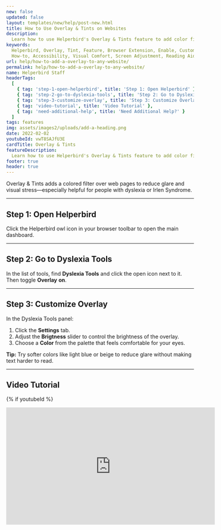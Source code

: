 ```yaml
---
new: false
updated: false
layout: templates/new/help/post-new.html
title: How to Use Overlay & Tints on Websites
description:
  Learn how to use Helperbird's Overlay & Tints feature to add color filters that reduce eye strain and improve reading comfort.
keywords:
  Helperbird, Overlay, Tint, Feature, Browser Extension, Enable, Customize, Website, User Guide,
  How-to, Accessibility, Visual Comfort, Screen Adjustment, Reading Aid, Web Experience, Irlen Syndrome, dyslexia
url: help/how-to-add-a-overlay-to-any-website/
permalink: help/how-to-add-a-overlay-to-any-website/
name: Helperbird Staff
headerTags:
  [
    { tag: 'step-1-open-helperbird', title: 'Step 1: Open Helperbird' },
    { tag: 'step-2-go-to-dyslexia-tools', title: 'Step 2: Go to Dyslexia Tools' },
    { tag: 'step-3-customize-overlay', title: 'Step 3: Customize Overlay' },
    { tag: 'video-tutorial', title: 'Video Tutorial' },
    { tag: 'need-additional-help', title: 'Need Additional Help?' }
  ]
tags: features
img: assets/images2/uploads/add-a-heading.png
date: 2022-02-02
youtubeId: vwT8SAJfU3E
cardTitle: Overlay & Tints
featureDescription:
  Learn how to use Helperbird's Overlay & Tints feature to add color filters that reduce eye strain and improve reading comfort.
footer: true
header: true
---
```


Overlay & Tints adds a colored filter over web pages to reduce glare and visual stress—especially helpful for people with dyslexia or Irlen Syndrome.

---

## Step 1: Open Helperbird

Click the Helperbird owl icon in your browser toolbar to open the main dashboard.


---

## Step 2: Go to Dyslexia Tools

In the list of tools, find **Dyslexia Tools** and click the open icon next to it. Then toggle **Overlay** **on**.

---

## Step 3: Customize Overlay

In the Dyslexia Tools panel:
1. Click the **Settings** tab.
3. Adjust the **Brigtness** slider to control the brightness of the  overlay.
4. Choose a **Color** from the palette that feels comfortable for your eyes.


**Tip:** Try softer colors like light blue or beige to reduce glare without making text harder to read.

---

## Video Tutorial

{% if youtubeId %}
<iframe width="560" height="315" class="aspect-square rounded-2xl mb-8 mt-8" src="https://www.youtube-nocookie.com/embed/{{ youtubeId }}?si=6BtkhydcpJ8UFQ_l" title="YouTube video player" frameborder="0" allow="accelerometer; autoplay; clipboard-write; encrypted-media; gyroscope; picture-in-picture; web-share" allowfullscreen</iframe>
{% else %}
Coming soon
{% endif %}

---

## Need Additional Help?

If you run into issues or want to learn more about Helperbird's reading tools, visit our [Help Center](https://www.helperbird.com/help) or reach out to our support team. We're always happy to help make reading easier.
